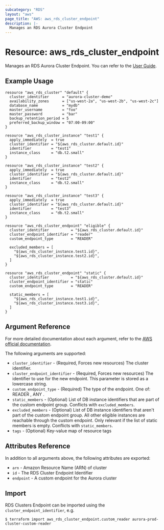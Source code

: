 ```yaml
---
subcategory: "RDS"
layout: "aws"
page_title: "AWS: aws_rds_cluster_endpoint"
description: |-
  Manages an RDS Aurora Cluster Endpoint
---
```


# Resource: aws_rds_cluster_endpoint

Manages an RDS Aurora Cluster Endpoint.
You can refer to the [User Guide][1].


## Example Usage

```hcl
resource "aws_rds_cluster" "default" {
  cluster_identifier      = "aurora-cluster-demo"
  availability_zones      = ["us-west-2a", "us-west-2b", "us-west-2c"]
  database_name           = "mydb"
  master_username         = "foo"
  master_password         = "bar"
  backup_retention_period = 5
  preferred_backup_window = "07:00-09:00"
}

resource "aws_rds_cluster_instance" "test1" {
  apply_immediately  = true
  cluster_identifier = "${aws_rds_cluster.default.id}"
  identifier         = "test1"
  instance_class     = "db.t2.small"
}

resource "aws_rds_cluster_instance" "test2" {
  apply_immediately  = true
  cluster_identifier = "${aws_rds_cluster.default.id}"
  identifier         = "test2"
  instance_class     = "db.t2.small"
}

resource "aws_rds_cluster_instance" "test3" {
  apply_immediately  = true
  cluster_identifier = "${aws_rds_cluster.default.id}"
  identifier         = "test3"
  instance_class     = "db.t2.small"
}

resource "aws_rds_cluster_endpoint" "eligible" {
  cluster_identifier          = "${aws_rds_cluster.default.id}"
  cluster_endpoint_identifier = "reader"
  custom_endpoint_type        = "READER"

  excluded_members = [
    "${aws_rds_cluster_instance.test1.id}",
    "${aws_rds_cluster_instance.test2.id}",
  ]
}

resource "aws_rds_cluster_endpoint" "static" {
  cluster_identifier          = "${aws_rds_cluster.default.id}"
  cluster_endpoint_identifier = "static"
  custom_endpoint_type        = "READER"

  static_members = [
    "${aws_rds_cluster_instance.test1.id}",
    "${aws_rds_cluster_instance.test3.id}",
  ]
}
```

## Argument Reference

For more detailed documentation about each argument, refer to
the [AWS official documentation](https://docs.aws.amazon.com/cli/latest/reference/rds/create-db-cluster-endpoint.html).

The following arguments are supported:

* `cluster_identifier` - (Required, Forces new resources) The cluster identifier.
* `cluster_endpoint_identifier` - (Required, Forces new resources) The identifier to use for the new endpoint. This parameter is stored as a lowercase string.
* `custom_endpoint_type` - (Required) The type of the endpoint. One of: READER , ANY .
* `static_members` - (Optional) List of DB instance identifiers that are part of the custom endpoint group. Conflicts with `excluded_members`.
* `excluded_members` - (Optional) List of DB instance identifiers that aren't part of the custom endpoint group. All other eligible instances are reachable through the custom endpoint. Only relevant if the list of static members is empty. Conflicts with `static_members`.
* `tags` - (Optional) Key-value map of resource tags

## Attributes Reference

In addition to all arguments above, the following attributes are exported:

* `arn` - Amazon Resource Name (ARN) of cluster
* `id` - The RDS Cluster Endpoint Identifier
* `endpoint` - A custom endpoint for the Aurora cluster


## Import

RDS Clusters Endpoint can be imported using the `cluster_endpoint_identifier`, e.g.

```
$ terraform import aws_rds_cluster_endpoint.custom_reader aurora-prod-cluster-custom-reader
```

[1]: https://docs.aws.amazon.com/AmazonRDS/latest/AuroraUserGuide/Aurora.Overview.Endpoints.html#Aurora.Endpoints.Cluster
